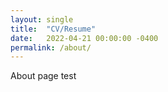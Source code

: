 ```yaml
---
layout: single
title:  "CV/Resume"
date:   2022-04-21 00:00:00 -0400
permalink: /about/
---
```


About page test
